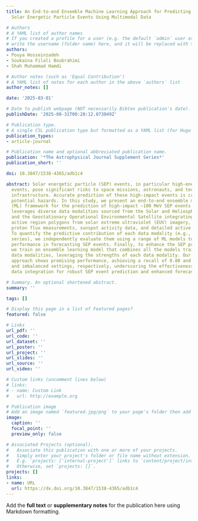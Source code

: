 ```yaml
---
title: An End-to-end Ensemble Machine Learning Approach for Predicting High-impact
  Solar Energetic Particle Events Using Multimodal Data

# Authors
# A YAML list of author names
# If you created a profile for a user (e.g. the default `admin` user at `content/authors/admin/`), 
# write the username (folder name) here, and it will be replaced with their full name and linked to their profile.
authors:
- Pouya Hosseinzadeh
- Soukaina Filali Boubrahimi
- Shah Muhammad Hamdi

# Author notes (such as 'Equal Contribution')
# A YAML list of notes for each author in the above `authors` list
author_notes: []

date: '2025-03-01'

# Date to publish webpage (NOT necessarily Bibtex publication's date).
publishDate: '2025-08-31T00:28:12.073049Z'

# Publication type.
# A single CSL publication type but formatted as a YAML list (for Hugo requirements).
publication_types:
- article-journal

# Publication name and optional abbreviated publication name.
publication: '*The Astrophysical Journal Supplement Series*'
publication_short: ''

doi: 10.3847/1538-4365/adb1c4

abstract: Solar energetic particle (SEP) events, in particular high-energy-range SEP
  events, pose significant risks to space missions, astronauts, and technological
  infrastructure. Accurate prediction of these high-impact events is crucial for mitigating
  potential hazards. In this study, we present an end-to-end ensemble machine learning
  (ML) framework for the prediction of high-impact ∼100 MeV SEP events. Our approach
  leverages diverse data modalities sourced from the Solar and Heliospheric Observatory
  and the Geostationary Operational Environmental Satellite integrating extracted
  active region polygons from solar extreme ultraviolet (EUV) imagery, time-series
  proton flux measurements, sunspot activity data, and detailed active region characteristics.
  To quantify the predictive contribution of each data modality (e.g., EUV or time
  series), we independently evaluate them using a range of ML models to assess their
  performance in forecasting SEP events. Finally, to enhance the SEP predictive performance,
  we train an ensemble learning model that combines all the models trained on individual
  data modalities, leveraging the strengths of each data modality. Our proposed ensemble
  approach shows promising performance, achieving a recall of 0.80 and 0.75 in balanced
  and imbalanced settings, respectively, underscoring the effectiveness of multimodal
  data integration for robust SEP event prediction and enhanced forecasting capabilities.

# Summary. An optional shortened abstract.
summary: ''

tags: []

# Display this page in a list of Featured pages?
featured: false

# Links
url_pdf: ''
url_code: ''
url_dataset: ''
url_poster: ''
url_project: ''
url_slides: ''
url_source: ''
url_video: ''

# Custom links (uncomment lines below)
# links:
# - name: Custom Link
#   url: http://example.org

# Publication image
# Add an image named `featured.jpg/png` to your page's folder then add a caption below.
image:
  caption: ''
  focal_point: ''
  preview_only: false

# Associated Projects (optional).
#   Associate this publication with one or more of your projects.
#   Simply enter your project's folder or file name without extension.
#   E.g. `projects: ['internal-project']` links to `content/project/internal-project/index.md`.
#   Otherwise, set `projects: []`.
projects: []
links:
- name: URL
  url: https://dx.doi.org/10.3847/1538-4365/adb1c4
---
```


Add the **full text** or **supplementary notes** for the publication here using Markdown formatting.

